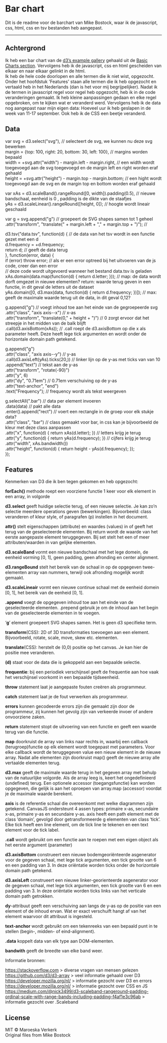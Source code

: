 # Bar chart 

Dit is de readme voor de barchart van Mike Bostock, waar ik de javascript, css, html, css en tsv bestanden heb aangepast.

___

## Achtergrond

Ik heb een bar chart van de [d3’s example gallery](https://github.com/d3/d3/wiki/Gallery) gehaald uit de [Basic Charts section](https://github.com/d3/d3/wiki/Gallery#basic-charts). Vervolgens heb ik de javascript, css en html gescheiden van elkaar en naar elkaar gelinkt in de html.<br> 
Ik heb de hele code doorlopen en alle termen die ik niet wist, opgezocht. Onder het hoofdstuk 'Features' staan alle termen die ik heb opgezocht en vertaald heb in het Nederlands (dan is het voor mij begrijpelijker). Nadat ik de termen in javascript regel voor regel heb opgezocht, heb ik in de code veranderingen gemaakt. Ik heb kleine aanpassingen gedaan en elke regel opgebroken, om te kijken wat er veranderd werd. Vervolgens heb ik de data nog aangepast naar mijn eigen data: 
Hoeveel uur ik heb geslapen in de week van 11-17 september. Ook heb ik de CSS een beetje veranderd.

## Data

var svg = d3.select("svg"), // selecteert de svg, we kunnen nu deze svg bewerken<br>
    margin = {top: 100, right: 20, bottom: 30, left: 100}, // margins worden bepaald<br>
    width = +svg.attr("width") - margin.left - margin.right, // een width wordt toegevoegd aan de svg toegevoegd en de margin left en right worden eraf gehaald<br>
    height = +svg.attr("height") - margin.top - margin.bottom; // een hight wordt toegevoegd aan de svg en de margin top en bottom worden eraf gehaald<br>

var xAs = d3.scaleBand().rangeRound([0, width]).padding(0.5), // nieuwe bandschaal, eenheid is 0 , padding is de dikte van de staafjes<br>
    yAs = d3.scaleLinear().rangeRound([height, 0]); // hoogte wordt lineair geschaald<br>

var g = svg.append("g") // groepeert de SVG shapes samen tot 1 geheel<br>
    .attr("transform", "translate(" + margin.left + "," + margin.top + ")"); //<br> 

d3.tsv("data.tsv", function(d) { // de data van het tsv wordt in een functie gezet met een d<br>
  d.frequency = +d.frequency;<br> 
  return d; // geeft de data terug<br>
}, function(error, data) {<br>
  if (error) throw error; // als er een error optreed bij het uitvoeren van de js code, creer dan een error<br>
// deze code wordt uitgevoerd wanneer het bestand data.tsv is geladen<br>
  xAs.domain(data.map(function(d) { return d.letter; })); // map: de data wordt dorft omgezet in nieuwe elementen? return: waarde terug geven in een functie, in dit geval de letters uit de dataset<br>
  yAs.domain([0, d3.max(data, function(d) { return d.frequency; })]); // max: geeft de maximale waarde terug uit de data, in dit geval 0,12?<br>

  g.append("g") // voegt inhoud toe aan het einde van de gegroepeerde svg<br>
      .attr("class", "axis axis--x") // x-as<br>
      .attr("transform", "translate(0," + height + ")") // 0 zorgt ervoor dat het streepje in het midden van de balk blijft<br>
      .call(d3.axisBottom(xAs)); // .call roept de d3.axisBottom op die x als parameter heeft. Deze heeft lege tick argumenten en wordt onder de horizontale domain path getekend.<br>

  g.append("g")<br>
      .attr("class", "axis axis--y") // y-as<br>
      .call(d3.axisLeft(yAs).ticks(20,)) // linker lijn op de y-as met ticks van van 10<br>
    .append("text") // tekst aan de y-as<br>
      .attr("transform", "rotate(-90)")<br>
      .attr("y", 6)<br>
      .attr("dy", "0.71em") // 0.71em verschuiving op de y-as<br>
      .attr("text-anchor", "end")<br> 
      .text("Frequency"); // frequency wordt als tekst weergeven<br>

  g.selectAll(".bar") // data per element invoeren<br>
    .data(data) // pakt alle data<br>
    .enter().append("rect") // voert een rectangle in de groep voor elk stukje data?<br>
      .attr("class", "bar") // class gemaakt voor bar, in css kan je bijvoorbeeld de kleur met deze class aanpassen<br>
      .attr("x", function(d) { return xAs(d.letter); }) // letters krijg je terug<br>
      .attr("y", function(d) { return yAs(d.frequency); }) // cijfers krijg je terug<br>
      .attr("width", xAs.bandwidth())<br>
      .attr("height", function(d) { return height - yAs(d.frequency); });<br>
});<br>

## Features

Kenmerken van D3 die ik ben tegen gekomen en heb opgezocht:

**forEach()** methode roept een voorziene functie 1 keer voor elk element in een array, in volgorde

**d3.select** geeft huidige selectie terug, of een nieuwe selectie. Je kan zo’n selectie meerdere operations geven (bewerkingen). Bijvoorbeeld: class veranderen of kleur style, of paragrafen (p) instellen in het document.

**attr()** stelt eigenschappen (attribute) en waardes (values) in of geeft het terug van de geselecteerde elementen.
Bij return wordt de waarde van het eerste aangepaste element teruggegeven. 
Bij set stelt het een of meer attributen/waarden in van gelijke elementen.

**d3.scaleBand** vormt een nieuwe bandschaal met het lege domein, de eenheid vorming [0, 1], geen padding, geen afronding en center alignment.

**d3.rangeBound** stelt het bereik van de schaal in op de opgegeven twee-elementen array van nummers, terwijl ook afronding mogelijk wordt gemaakt. 

**d3.scaleLineair** vormt een nieuwe continue schaal met de eenheid domein [0, 1], het bereik van de eenheid [0, 1].

**.append** voegt de opgegeven inhoud toe aan het einde van de geselecteerde elementen.
.prepend gebruik je om de inhoud aan het begin van de geselecteerde elementen in te voegen.

‘**g**’ element groepeert SVG shapes samen. Het is geen d3 specifieke term.

**transform**(CSS): 2D of 3D transformaties toevoegen aan een element. Bijvoorbeeld, rotate, scale, move, skew etc. elementen.

**translate**(CSS): herstelt de (0,0) positie op het canvas. Je kan hier de positie mee veranderen.

**(d)** staat voor de data die is gekoppeld aan een bepaalde selectie.

**frequentie**: bij een periodiek verschijnsel geeft de frequentie aan hoe vaak het verschijnsel voorkomt in een bepaalde tijdseenheid.

**throw** statement laat je aangepaste fouten creëren als programmeur.

**catch** statement laat je de fout verwerken als programmeur.

**errors** kunnen gecodeerde errors zijn die gemaakt zijn door de programmeur, zij kunnen het gevolg zijn van verkeerde invoer of andere onvoorziene zaken. 

**return** statement stopt de uitvoering van een functie en geeft een waarde terug van die functie.

**map** doorkruist de array van links naar rechts in, waarbij een callback (terugroep)functie op elk element wordt toegepast met parameters. Voor elke callback wordt de teruggegeven value een nieuw element in de nieuwe array. Nadat alle elementen zijn doorkruist map() geeft de nieuwe array alle vertaalde elementen terug.

**d3.max** geeft de maximale waarde terug in het gegeven array met behulp van de natuurlijke volgorde. Als de array leeg is, keert het ongedefinieerd (undefined) terug. Een optionele accessor (toegangsfunctie) kan worden opgegeven, die gelijk is aan het oproepen van array.map (accessor) voordat je de maximale waarde berekent. 

**axis** is de referentie schaal die overeenkomt met welke diagrammen zijn getekend. CanvasJS ondersteunt 4 assen types: primaire x-as, secundaire x-as, primaire y-as en secundaire y-as.
axis heeft een path element met de class ‘domain’, gevolgd door getransformeerde g elementen van class ‘tick’. Elke tick heeft een line element, om de tick line te tekenen en een text element voor de tick label.

**.call** wordt gebruikt om een functie aan te roepen met een eigen object als het eerste argument (parameter)

**d3.axisBottom** construeert een nieuwe bodemgeoriënteerde asgenerator voor de gegeven schaal, met lege tick argumenten, een tick grootte van 6 en een padding van 3. In deze oriëntatie worden ticks onder de horizontale domain path getekend.

**d3.axisLeft** construeert een nieuwe linker-georienteerde asgenerator voor de gegeven schaal, met lege tick argumenten, een tick grootte van 6 en een padding van 3. In deze oriëntatie worden ticks links van het verticale domain path getrokken.

**dy**-attribuut geeft een verschuiving aan langs de y-as op de positie van een element of de inhoud ervan. Wat er exact verschuift hangt af van het element waarvoor dit attribuut is ingesteld.

**text-anchor** wordt gebruikt om een tekenreeks van een bepaald punt in te stellen (begin-, midden- of eind-alignment).

**.data** koppelt data van elk type aan DOM-elementen.

**bandwith** geeft de breedte van elke band weer.

Informatie bronnen:

https://stackoverflow.com > diverse vragen van mensen gelezen<br>
https://github.com/d3/d3-array > veel informatie gehaald over D3<br>
https://developer.mozilla.org/nl/ > informatie gezocht over D3 en errors<br>
https://developer.mozilla.org/nl/ > informatie gezocht over CSS en JS<br> 
https://medium.com/@nick3499/d3-scaleband-rangeround-padding-ordinal-scale-with-range-bands-including-padding-f4af1e3c96ab > informatie gezocht over .Scaleband

## License

MIT © Maroeska Verkerk<br>
Original files from Mike Bostock 

